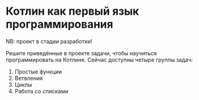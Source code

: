 # Котлин как первый язык программирования

NB: проект в стадии разработки!

Решите приведённые в проекте задачи, чтобы научиться программировать на Котлине. Сейчас доступны четыре группы задач:

1. Простые функции
2. Ветвления
3. Циклы
4. Работа со списками

